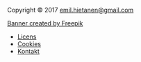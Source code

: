 Copyright &copy; 2017 <emil.hietanen@gmail.com>

[Banner created by Freepik](http://www.freepik.com/free-photos-vectors/background)

* [Licens](license)
* [Cookies](cookies)
* [Kontakt](contact)
